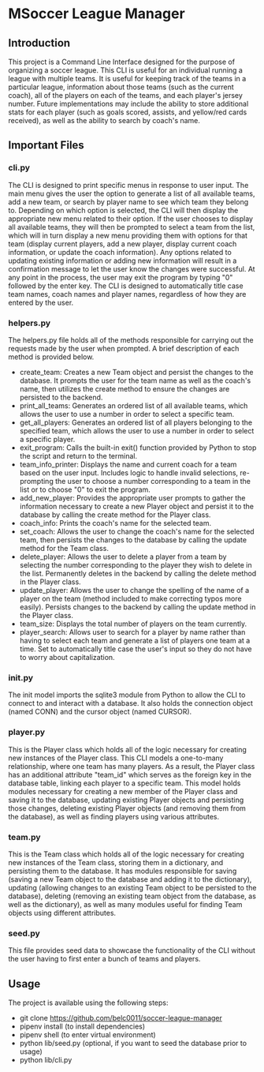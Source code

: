 # MSoccer League Manager

## Introduction
This project is a Command Line Interface designed for the purpose of organizing a soccer league. This CLI is useful for an individual running a league with multiple teams. It is useful for keeping track of the teams in a particular league, information about those teams (such as the current coach), all of the players on each of the teams, and each player's jersey number. Future implementations may include the ability to store additional stats for each player (such as goals scored, assists, and yellow/red cards received), as well as the ability to search by coach's name.

## Important Files

### cli.py

The CLI is designed to print specific menus in response to user input. The main menu gives the user the option to generate a list of all available teams, add a new team, or search by player name to see which team they belong to. Depending on which option is selected, the CLI will then display the appropriate new menu related to their option. If the user chooses to display all available teams, they will then be prompted to select a team from the list, which will in turn display a new menu providing them with options for that team (display current players, add a new player, display current coach information, or update the coach information). Any options related to updating existing information or adding new information will result in a confirmation message to let the user know the changes were successful. At any point in the process, the user may exit the program by typing "0" followed by the enter key. The CLI is designed to automatically title case team names, coach names and player names, regardless of how they are entered by the user.


### helpers.py

The helpers.py file holds all of the methods responsible for carrying out the requests made by the user when prompted. A brief description of each method is provided below.

- create_team: Creates a new Team object and persist the changes to the database. It prompts the user for the team name as well as the coach's name, then utilizes the create method to ensure the changes are persisted to the backend.
- print_all_teams: Generates an ordered list of all available teams, which allows the user to use a number in order to select a specific team.
- get_all_players: Generates an ordered list of all players belonging to the specified team, which allows the user to use a number in order to select a specific player.
- exit_program: Calls the built-in exit() function provided by Python to stop the script and return to the terminal.
- team_info_printer: Displays the name and current coach for a team based on the user input. Includes logic to handle invalid selections, re-prompting the user to choose a number corresponding to a team in the list or to choose "0" to exit the program.
- add_new_player: Provides the appropriate user prompts to gather the information necessary to create a new Player object and persist it to the database by calling the create method for the Player class.
- coach_info: Prints the coach's name for the selected team.
- set_coach: Allows the user to change the coach's name for the selected team, then persists the changes to the database by calling the update method for the Team class.
- delete_player: Allows the user to delete a player from a team by selecting the number corresponding to the player they wish to delete in the list. Permanently deletes in the backend by calling the delete method in the Player class.
- update_player: Allows the user to change the spelling of the name of a player on the team (method included to make correcting typos more easily). Persists changes to the backend by calling the update method in the Player class.
- team_size: Displays the total number of players on the team currently.
- player_search: Allows user to search for a player by name rather than having to select each team and generate a list of players one team at a time. Set to automatically title case the user's input so they do not have to worry about capitalization.

### init.py

The init model imports the sqlite3 module from Python to allow the CLI to connect to and interact with a database. It also holds the connection object (named CONN) and the cursor object (named CURSOR). 

### player.py

This is the Player class which holds all of the logic necessary for creating new instances of the Player class. This CLI models a one-to-many relationship, where one team has many players. As a result, the Player class has an additional attribute "team_id" which serves as the foreign key in the database table, linking each player to a specific team. This model holds modules necessary for creating a new member of the Player class and saving it to the database, updating existing Player objects and persisting those changes, deleting existing Player objects (and removing them from the database), as well as finding players using various attributes.

### team.py

This is the Team class which holds all of the logic necessary for creating new instances of the Team class, storing them in a dictionary, and persisting them to the database. It has modules responsible for saving (saving a new Team object to the database and adding it to the dictionary), updating (allowing changes to an existing Team object to be persisted to the database), deleting (removing an existing team object from the database, as well as the dictionary), as well as many modules useful for finding Team objects using different attributes.

### seed.py

This file provides seed data to showcase the functionality of the CLI without the user having to first enter a bunch of teams and players.


## Usage

The project is available using the following steps:
- git clone https://github.com/belc0011/soccer-league-manager
- pipenv install (to install dependencies)
- pipenv shell (to enter virtual environment)
- python lib/seed.py (optional, if you want to seed the database prior to usage)
- python lib/cli.py

